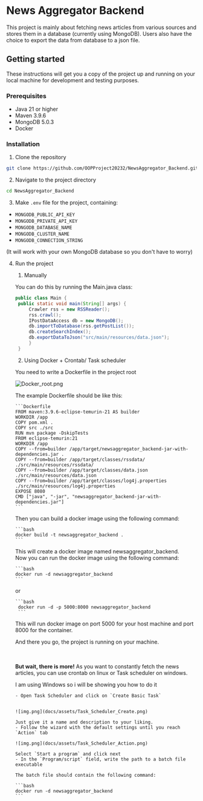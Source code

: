 # News Aggregator Backend
This project is mainly about fetching news articles from various sources and stores them in a database (currently using MongoDB). Users also have the choice to export the data from database to a json file.

## Getting started

These instructions will get you a copy of the project up and running on your local machine for development and testing purposes.

### Prerequisites
- Java 21 or higher
- Maven 3.9.6
- MongoDB 5.0.3
- Docker

### Installation
1. Clone the repository

```bash
git clone https://github.com/OOPProject20232/NewsAggregator_Backend.git
```
2. Navigate to the project directory

```bash
cd NewsAggregator_Backend
```

3. Make `.env` file for the project, containing:
- `MONGODB_PUBLIC_API_KEY`
- `MONGODB_PRIVATE_API_KEY`
- `MONGODB_DATABASE_NAME`
- `MONGODB_CLUSTER_NAME`
- `MONGODB_CONNECTION_STRING`

(It will work with your own MongoDB database so you don't have to worry)

4. Run the project
   1. Manually
  
   You can do this by running the Main.java class:

   ```java
   public class Main {
    public static void main(String[] args) {
        Crawler rss = new RSSReader();
        rss.crawl();
        IPostDataAccess db = new MongoDB();
        db.importToDatabase(rss.getPostList());
        db.createSearchIndex();
        db.exportDataToJson("src/main/resources/data.json");
        }
    }
    ```
   
   2. Using Docker + Crontab/ Task scheduler
  
   You need to write a Dockerfile in the project root

   ![Docker_root.png](docs/assets/Docker_root.png)

   The example Dockerfile should be like this:
  
       ```Dockerfile
       FROM maven:3.9.6-eclipse-temurin-21 AS builder
       WORKDIR /app
       COPY pom.xml .
       COPY src ./src
       RUN mvn package -DskipTests
       FROM eclipse-temurin:21
       WORKDIR /app
       COPY --from=builder /app/target/newsaggregator_backend-jar-with-dependencies.jar .
       COPY --from=builder /app/target/classes/rssdata/ ./src/main/resources/rssdata/
       COPY --from=builder /app/target/classes/data.json ./src/main/resources/data.json
       COPY --from=builder /app/target/classes/log4j.properties ./src/main/resources/log4j.properties
       EXPOSE 8080
       CMD ["java", "-jar", "newsaggregator_backend-jar-with-dependencies.jar"]
       ```

      Then you can build a docker image using the following command:
      
       ```bash
       docker build -t newsaggregator_backend .
       ```
      
      This will create a docker image named newsaggregator_backend.
       <br>
       Now you can run the docker image using the following command:
      
       ```bash
       docker run -d newsaggregator_backend
       ```
       
      or
      
       ```bash
        docker run -d -p 5000:8000 newsaggregator_backend
        ```
       
      This will run docker image on port 5000 for your host machine and port 8000 for the container.
   
      And there you go, the project is running on your machine.

      <br><br><b>But wait, there is more!</b>
       As you want to constantly fetch the news articles, you can use crontab on linux or Task scheduler on windows.

   I am using Windows so i will be showing you how to do it
   
       - Open Task Scheduler and click on `Create Basic Task`

       
       ![img.png](docs/assets/Task_Scheduler_Create.png)

       Just give it a name and description to your liking.
       - Follow the wizard with the default settings until you reach `Action` tab
   
       ![img.png](docs/assets/Task_Scheduler_Action.png)
   
       Select `Start a program` and click next 
       - In the `Program/script` field, write the path to a batch file executable
   
       The batch file should contain the following command:
   
       ```bash
       docker run -d newsaggregator_backend
       ```
